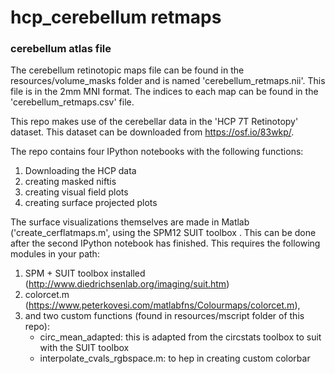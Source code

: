 # hcp_cerebellum retmaps

### cerebellum atlas file

The cerebellum retinotopic maps file can be found in the resources/volume_masks folder and is named 'cerebellum_retmaps.nii'. This file is in the 2mm MNI format. The indices to each map can be found in the 'cerebellum_retmaps.csv' file.

This repo makes use of the cerebellar data in the 'HCP 7T Retinotopy' dataset. This dataset can be downloaded from https://osf.io/83wkp/.

The repo contains four IPython notebooks with the following functions:

1. Downloading the HCP data
2. creating masked niftis
3. creating visual field plots
4. creating surface projected plots

The surface visualizations themselves are made in Matlab ('create_cerflatmaps.m', using the SPM12 SUIT toolbox . This can be done after the second IPython notebook has finished. This requires the following modules in your path:

1. SPM + SUIT toolbox installed (http://www.diedrichsenlab.org/imaging/suit.htm)
2. colorcet.m (https://www.peterkovesi.com/matlabfns/Colourmaps/colorcet.m), 
3. and two custom functions (found in resources/mscript folder of this repo):
    * circ_mean_adapted: this is adapted from the circstats toolbox to suit with the SUIT toolbox 
    * interpolate_cvals_rgbspace.m: to hep in creating custom colorbar 

